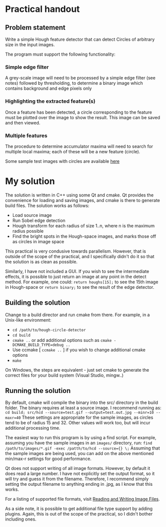 # Practical handout

## Problem statement

Write a simple Hough feature detector that can detect Circles of arbitrary size in
the input images.

The program must support the following functionality:

### Simple edge filter

A grey-scale image will need to be processed by a simple edge filter (see notes) followed by thresholding, to determine a binary image which contains background and edge pixels only

### Highlighting the extracted feature(s)

Once a feature has been detected, a circle corresponding to the feature must be plotted over the image to show the result. This image can be saved and then viewed.

### Multiple features

The procedure to determine accumulator maxima will need to search for multiple local maxima; each of these will be a new feature (circle).

Some sample test images with circles are available [here](http://www.cs.uct.ac.za/~patrick/hons/images)

# My solution

The solution is written in C++ using some Qt and cmake. Qt provides the convenience for loading and saving images, and cmake is there to generate build files. The solution works as follows:

* Load source image
* Run Sobel edge detection
* Hough transform for each radius of size 1..n, where n is the maximum radius possible
* Find the bright spots in the Hough-space images, and marks those off as circles in image space

This practical is very condusive towards parallelism. However, that is outside of the scope of the practical, and I specifically didn't do it so that the solution is as clean as possible.

Similarly, I have not included a GUI. If you wish to see the intermediate effects, it is possible to just return an image at any point in the detect method. For example, one could:
`return houghs[15];` to see the 15th image in Hough-space or `return binary;` to see the result of the edge detector.

## Building the solution

Change to a build director and run cmake from there. For example, in a Unix-like environment:

* `cd /path/to/hough-circle-detector`
* `cd build`
* `cmake ..` or add additional options such as `cmake -DCMAKE_BUILD_TYPE=debug ..`
* Use ccmake [ `ccmake ..` ] if you wish to change additional cmake options
* `make`

On Windows, the steps are equivalent - just set cmake to generate the correct files for your build system (Visual Studio, mingw..)

## Running the solution

By default, cmake will compile the binary into the src/ directory in the build folder. The binary requires at least a source image. I recommend running as:
`cd build; src/hcd --source=test.gif --output=test.out.jpg --minr=10 --maxr=40`
These settings are appropriate for the sample images, as circles tend to be of radius 15 and 32. Other values will work too, but will incur additional processing time.

The easiest way to run this program is by using a find script. For example, assuming you have the sample images in an `images/` directory, run:
`find /path/to/images/*.gif -exec /patth/to/hcd --source={} \;`
Assuming that the sample images are being used, you can add on the above mentioned min/max-r settings for good performance.

Qt does not support writing of all image formats. However, by default it does read a large number. I have not explicitly set the output format, so it will try and guess it from the filename. Therefore,
I recommend simply setting the output filename to anything ending in .jpg, as I know that this works.

For a listing of supported file formats, visit [Reading and Writing Image Files](http://doc.trolltech.com/4.5/qimage.html#reading-and-writing-image-files).

As a side note, it is possible to get additional file type support by adding plugins. Again, this is out of the scope of the practical, so I didn't bother including ones.

